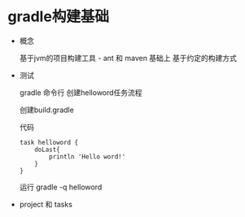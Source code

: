 # gradle构建基础


- 概念

    基于jvm的项目构建工具 - ant  和 maven 基础上 基于约定的构建方式


- 测试

    gradle 命令行 创建helloword任务流程

    创建build.gradle

    代码
    ```
    task helloword {
        doLast{
            println 'Hello word!'
        }
    }
    ```

    运行 gradle -q helloword

- project 和 tasks
